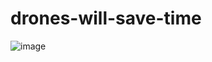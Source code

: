# drones-will-save-time
![image](https://github.com/RusAl84/testAltair/blob/main/Documents/hadgehog.jpg)
